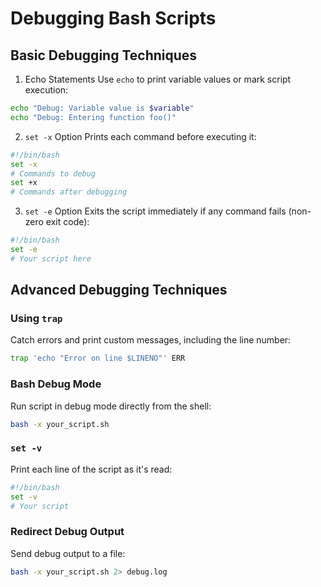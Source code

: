 
# Debugging Bash Scripts


## Basic Debugging Techniques

1. Echo Statements
Use `echo` to print variable values or mark script execution:

```bash
echo "Debug: Variable value is $variable"
echo "Debug: Entering function foo()"
```

2. `set -x` Option
Prints each command before executing it:

```bash
#!/bin/bash
set -x
# Commands to debug
set +x
# Commands after debugging
```

3. `set -e` Option
Exits the script immediately if any command fails (non-zero exit code):

```bash
#!/bin/bash
set -e
# Your script here
```


## Advanced Debugging Techniques

### Using `trap`
Catch errors and print custom messages, including the line number:

```bash
trap 'echo "Error on line $LINENO"' ERR
```

### Bash Debug Mode
Run script in debug mode directly from the shell:

```bash
bash -x your_script.sh
```

### `set -v`
Print each line of the script as it's read:

```bash
#!/bin/bash
set -v
# Your script
```

### Redirect Debug Output
Send debug output to a file:

```bash
bash -x your_script.sh 2> debug.log
```


